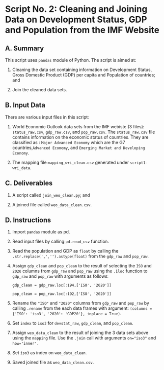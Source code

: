 # Script No. 2: Cleaning and Joining Data on Development Status, GDP and Population from the IMF Website

## A. Summary

This script uses `pandas` module of Python. The script is aimed at:

1. Cleaning the data set containing information on Development Status, Gross Domestic Product (GDP) per capita and Population of countries; and

2. Join the cleaned data sets.

## B. Input Data

There are various input files in this script:

1. World Economic Outlook data sets from the IMF webiste (3 files): `status_raw.csv`, `gdp_raw.csv`, and `pop_raw.csv`. The `status_raw.csv` file contains information on the economic status of countries. They are classified as : `Major Advanced Economy` which are the G7 countries,`Advanced Economy`, and `Emerging Market and Developing Economy`.

2. The mapping file `mapping_wri_clean.csv`  generated under `script1-wri_data`.

## C. Deliverables

1. A script called `join_weo_clean.py`; and

2. A joined file called `weo_data_clean.csv`.

## D. Instructions

1. Import `pandas` module as pd.

2. Read input files by calling `pd.read_csv` function.

3. Read the population and GDP as `float` by calling the `.str.replace(',','').astype(float)` from the `gdp_raw` and `pop_raw`.

4. Assign `gdp_clean` and `pop_clean` to the result of selecting the `ISO` and `2020` columns from `gdp_raw` and `pop_raw` using the `.iloc` function to  `gdp_raw` and `pop_raw` with arguments as follows:

    `gdp_clean = gdp_raw.loc[:194,['ISO', '2020']]`

    `pop_clean = pop_raw.loc[:192,['ISO', '2020']]`

5. Rename the `"ISO"` and `"2020"` columns from `gdp_raw` and `pop_raw` by calling `.rename` from the each data frames with argument: `(columns = {'ISO': 'iso3', '2020': 'GDP20'}, inplace = True)`.

6. Set `index` to `iso3` for `devstat_raw`, `gdp_clean`, and `pop_clean`.

7. Assign `weo_data_clean` to the result of joining the 3 data sets above using the `mapping` file. Use the `.join` call with arguments `on="iso3"` and `how='inner'`.

8. Set `iso3` as index on `weo_data_clean`.

9. Saved joined file as `weo_data_clean.csv`.



